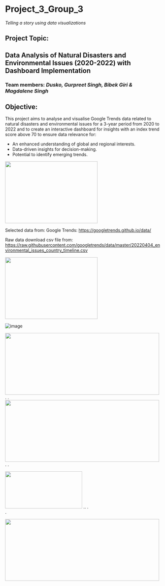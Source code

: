# Project_3_Group_3

 *Telling a story using data visualizations*


## Project Topic:    
Data Analysis of Natural Disasters and Environmental Issues (2020-2022) with Dashboard Implementation
--------------------------------------------------------------------------------------------------------------------------

### Team members:    *Dusko, Gurpreet Singh, Bibek Giri & Magdalene Singh*


## Objective:

This project aims to analyse and visualise Google Trends data related to natural disasters and environmental issues for a 3-year period from 2020 to 2022 and to create an interactive dashboard for insights with an index trend score above 70 to ensure data relevance for:
  -  An enhanced understanding of global and regional interests.
  -  Data-driven insights for decision-making.
  -  Potential to identify emerging trends.

 <img src="https://github.com/Mago281/Project_3_Group_3/assets/131424690/3fcf3ea2-d444-453b-bf02-a6513ab078f8" width="300" height="200">  


Selected data from:	
Google Trends: https://googletrends.github.io/data/

Raw data download csv file from: 
https://raw.githubusercontent.com/googletrends/data/master/20220404_environmental_issues_country_timeline.csv

<img src="https://github.com/Mago281/Project_3_Group_3/assets/131424690/16d10f81-7ab6-4426-aa99-d3efaf5921e4" width="300" height="200">  


![image](https://github.com/Mago281/Project_3_Group_3/assets/131424690/9220a44f-6883-45b5-9413-9055fe072066)  


<img src="https://github.com/Mago281/Project_3_Group_3/assets/131424690/9704a175-7153-4f21-b525-16e54b0e67e0" width="500" height="200">  
 .   
 .  
 
 <img src="https://github.com/Mago281/Project_3_Group_3/assets/131424690/1c068375-d8f4-4f13-b04a-fce5a889bec4" width="500" height="200">  
 .  
 .  
 
   <img src="https://github.com/Mago281/Project_3_Group_3/assets/131424690/3ed434f5-99ed-40f3-9c3a-05aa3e6a5159" width="250" height="120">  ..
 .  
 .  
 
 <img src="https://github.com/Mago281/Project_3_Group_3/assets/131424690/f2f3a333-da55-4aa0-8eda-1e0374e6d8aa" width="500" height="200"> 
 


















 
